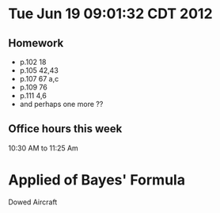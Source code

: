 # Tue Jun 19 09:01:32 CDT 2012

## Homework
* p.102 18
* p.105 42,43
* p.107 67 a,c 
* p.109 76
* p.111 4,6
* and perhaps one more ??

## Office hours this week
10:30 AM to 11:25 Am 

# Applied of Bayes' Formula

Dowed Aircraft 